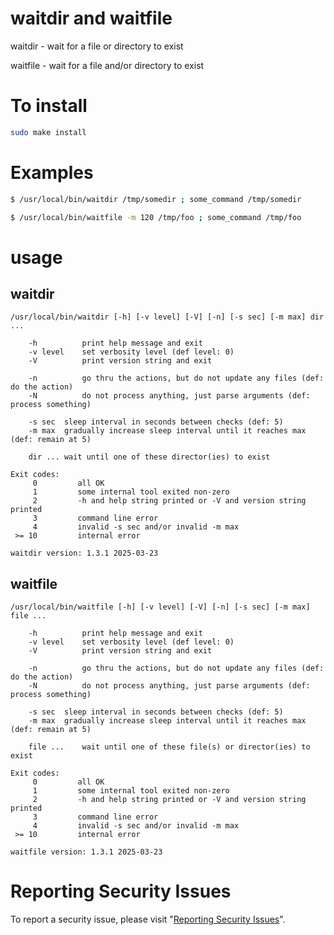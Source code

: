 # waitdir and waitfile

waitdir - wait for a file or directory to exist

waitfile - wait for a file and/or directory to exist


# To install

```sh
sudo make install
```


# Examples

```sh
$ /usr/local/bin/waitdir /tmp/somedir ; some_command /tmp/somedir
```

```sh
$ /usr/local/bin/waitfile -m 120 /tmp/foo ; some_command /tmp/foo
```


# usage


## waitdir

```
/usr/local/bin/waitdir [-h] [-v level] [-V] [-n] [-s sec] [-m max] dir ...

    -h          print help message and exit
    -v level    set verbosity level (def level: 0)
    -V          print version string and exit

    -n          go thru the actions, but do not update any files (def: do the action)
    -N          do not process anything, just parse arguments (def: process something)

    -s sec	sleep interval in seconds between checks (def: 5)
    -m max	gradually increase sleep interval until it reaches max (def: remain at 5)

    dir ...	wait until one of these director(ies) to exist

Exit codes:
     0         all OK
     1         some internal tool exited non-zero
     2         -h and help string printed or -V and version string printed
     3         command line error
     4	       invalid -s sec and/or invalid -m max
 >= 10         internal error

waitdir version: 1.3.1 2025-03-23
```


## waitfile

```
/usr/local/bin/waitfile [-h] [-v level] [-V] [-n] [-s sec] [-m max] file ...

    -h          print help message and exit
    -v level    set verbosity level (def level: 0)
    -V          print version string and exit

    -n          go thru the actions, but do not update any files (def: do the action)
    -N          do not process anything, just parse arguments (def: process something)

    -s sec	sleep interval in seconds between checks (def: 5)
    -m max	gradually increase sleep interval until it reaches max (def: remain at 5)

    file ...	wait until one of these file(s) or director(ies) to exist

Exit codes:
     0         all OK
     1         some internal tool exited non-zero
     2         -h and help string printed or -V and version string printed
     3         command line error
     4	       invalid -s sec and/or invalid -m max
 >= 10         internal error

waitfile version: 1.3.1 2025-03-23
```


# Reporting Security Issues

To report a security issue, please visit "[Reporting Security Issues](https://github.com/lcn2/waitdir/security/policy)".
